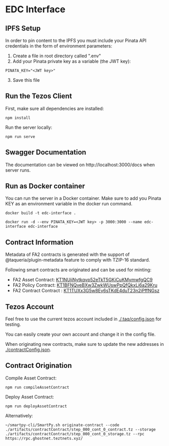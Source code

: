 # EDC Interface

## IPFS Setup

In order to pin content to the IPFS you must include your Pinata API credentials in the form of environment parameters:

1. Create a file in root directory called ".env"
2. Add your Pinata private key as a variable (the JWT key):

```
PINATA_KEY="<JWT key>"
```

3. Save this file

## Run the Tezos Client

First, make sure all dependencies are installed:

```
npm install
```

Run the server locally:

```
npm run serve
```

## Swagger Documentation

The documentation can be viewed on http://localhost:3000/docs when server runs.

## Run as Docker container

You can run the server in a Docker container. Make sure to add you Pinata KEY as an environment variable in the docker run command.

```
docker build -t edc-interface .

docker run -d --env PINATA_KEY=<JWT key> -p 3000:3000 --name edc-interface edc-interface
```

## Contract Information

Metadata of FA2 contracts is generated with the support of @taqueria/plugin-metadata feature to comply with TZIP-16 standard.

Following smart contracts are originated and can be used for minting:

- FA2 Asset Contract: [KT1NUjiNytkqvp52eTkT5GKiCuKMymwfgQC9](https://better-call.dev/ghostnet/KT1NUjiNytkqvp52eTkT5GKiCuKMymwfgQC9/tokens)
- FA2 Policy Contract: [KT1BFNQveBXw3ZwkWUswPpQfQkxLi6a29Kru](https://better-call.dev/ghostnet/KT1BFNQveBXw3ZwkWUswPpQfQkxLi6a29Kru/tokens)
- FA2 Contract Contract : [KT1TUXx3G5w8Ey6sTKdE4duT23n2iPffNGsz](https://better-call.dev/ghostnet/KT1TUXx3G5w8Ey6sTKdE4duT23n2iPffNGsz/tokens)

## Tezos Account

Feel free to use the current tezos account included in [./.taq/config.json](./.taq/config.json) for testing.

You can easily create your own account and change it in the config file.

When originating new contracts, make sure to update the new addresses in [./contractConfig.json](./contractConfig.json).

## Contract Origination

Compile Asset Contract:

```
npm run compileAssetContract
```

Deploy Asset Contract:

```
npm run deployAssetContract
```

Alternatively:

```
~/smartpy-cli/SmartPy.sh originate-contract --code ./artifacts/contractContract/step_000_cont_0_contract.tz --storage ./artifacts/contractContract/step_000_cont_0_storage.tz --rpc https://rpc.ghostnet.teztnets.xyz/
```
